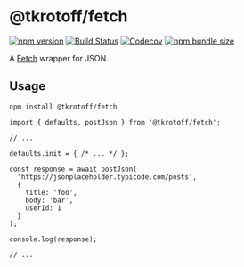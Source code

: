 # @tkrotoff/fetch

[![npm version](https://badge.fury.io/js/%40tkrotoff%2Ffetch.svg)](https://www.npmjs.com/package/@tkrotoff/fetch)
[![Build Status](https://travis-ci.org/tkrotoff/fetch.svg?branch=master)](https://travis-ci.org/tkrotoff/fetch)
[![Codecov](https://codecov.io/gh/tkrotoff/fetch/branch/master/graph/badge.svg)](https://codecov.io/gh/tkrotoff/fetch)
[![npm bundle size](https://img.shields.io/bundlephobia/min/%40tkrotoff/fetch.svg)](https://bundlephobia.com/result?p=@tkrotoff/fetch)

A [Fetch](https://developer.mozilla.org/en-US/docs/Web/API/Fetch_API) wrapper for JSON.

## Usage

`npm install @tkrotoff/fetch`

```JS
import { defaults, postJson } from '@tkrotoff/fetch';

// ...

defaults.init = { /* ... */ };

const response = await postJson(
  'https://jsonplaceholder.typicode.com/posts',
  {
    title: 'foo',
    body: 'bar',
    userId: 1
  }
);

console.log(response);

// ...
```

